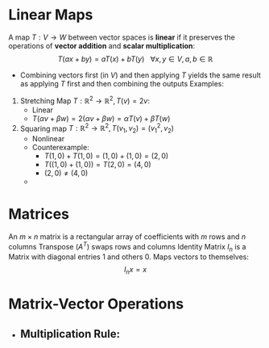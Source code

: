# Linear Maps
A map $T:V\to W$ between vector spaces is **linear** if it preserves the operations of **vector addition** and **scalar multiplication**:
$$
T(ax+by) = aT(x) +bT(y) ~~~ \forall x,y \in V, a,b \in\mathbb{R}
$$
- Combining vectors first (in $V$) and then applying $T$ yields the same result as applying $T$ first and then combining the outputs
Examples:
1. Stretching Map $T: \mathbb{R}^{2} \to \mathbb{R}^{2}, T(v) =2v$:
	- Linear
	- $T(\alpha v+\beta w) = 2(\alpha v+\beta w) = \alpha T(v)+\beta T(w)$
2. Squaring map $T:\mathbb{R}^{2}\to\mathbb{R}^{2},T(v_{1},v_{2}) = (v_{1}^{2},v_{2})$
	- Nonlinear
	- Counterexample: 
		- $T(1,0)+T(1,0) =(1,0)+(1,0)=(2,0)$
		- $T((1,0)+(1,0)) = T(2,0) = (4,0)$
		- $(2,0)\neq (4,0)$
	- 
# Matrices
An $m \times n$ matrix is a rectangular array of coefficients with $m$ rows and $n$ columns
Transpose $(A^{T})$ swaps rows and columns
Identity Matrix $I_{n}$ is a Matrix with diagonal entries $1$ and others $0$. Maps vectors to themselves:
$$
I_{n}x=x
$$
# Matrix-Vector Operations
- Multiplication Rule:
	- 